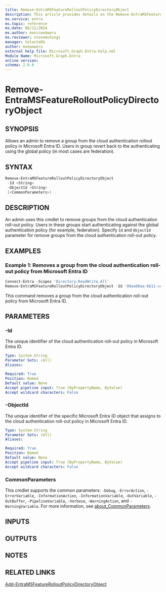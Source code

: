 ```yaml
---
title: Remove-EntraMSFeatureRolloutPolicyDirectoryObject
description: This article provides details on the Remove-EntraMSFeatureRolloutPolicyDirectoryObject command.
ms.service: entra
ms.topic: reference
ms.date: 06/11/2024
ms.author: eunicewaweru
ms.reviewer: stevemutungi
manager: CelesteDG
author: msewaweru
external help file: Microsoft.Graph.Entra-help.xml
Module Name: Microsoft.Graph.Entra
online version:
schema: 2.0.0
---
```


# Remove-EntraMSFeatureRolloutPolicyDirectoryObject

## SYNOPSIS

Allows an admin to remove a group from the cloud authentication rollout policy in Microsoft Entra ID.
Users in group revert back to the authenticating using the global policy (in most cases are federation).

## SYNTAX

```powershell
Remove-EntraMSFeatureRolloutPolicyDirectoryObject 
 -Id <String> 
 -ObjectId <String> 
 [<CommonParameters>]
```

## DESCRIPTION

An admin uses this cmdlet to remove groups from the cloud authentication roll-out policy.
Users in these groups start authenticating against the global authentication policy (for example,
federation). Specify `Id` and `ObjectId` parameter for remove groups from the cloud authentication roll-out policy.

## EXAMPLES

### Example 1: Removes a group from the cloud authentication roll-out policy from Microsoft Entra ID

```powershell
Connect-Entra -Scopes 'Directory.ReadWrite.All'
Remove-EntraMSFeatureRolloutPolicyDirectoryObject -Id '00aa00aa-bb11-cc22-dd33-44ee44ee44ee' -ObjectId 'aaaaaaaa-0000-1111-2222-bbbbbbbbbbbb'
```

This command removes a group from the cloud authentication roll-out policy from Microsoft Entra ID.

## PARAMETERS

### -Id

The unique identifier of the cloud authentication roll-out policy in Microsoft Entra ID.

```yaml
Type: System.String
Parameter Sets: (All)
Aliases:

Required: True
Position: Named
Default value: None
Accept pipeline input: True (ByPropertyName, ByValue)
Accept wildcard characters: False
```

### -ObjectId

The unique identifier of the specific Microsoft Entra ID object that assigns to the cloud authentication roll-out policy in Microsoft Entra ID.

```yaml
Type: System.String
Parameter Sets: (All)
Aliases:

Required: True
Position: Named
Default value: None
Accept pipeline input: True (ByPropertyName, ByValue)
Accept wildcard characters: False
```

### CommonParameters

This cmdlet supports the common parameters: `-Debug`, `-ErrorAction`, `-ErrorVariable`, `-InformationAction`, `-InformationVariable`, `-OutVariable`, `-OutBuffer`, `-PipelineVariable`, `-Verbose`, `-WarningAction`, and `-WarningVariable`. For more information, see [about_CommonParameters](https://go.microsoft.com/fwlink/?LinkID=113216).

## INPUTS

## OUTPUTS

## NOTES

## RELATED LINKS

[Add-EntraMSFeatureRolloutPolicyDirectoryObject](Add-EntraMSFeatureRolloutPolicyDirectoryObject.md)
